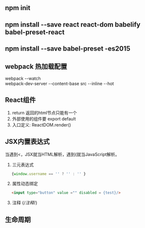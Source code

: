 ## npm init
## npm install --save react react-dom babelify babel-preset-react
## npm install --save babel-preset -es2015

## webpack 热加载配置  
webpack --watch    
webpack-dev-server --content-base src --inline --hot  


## React组件
1. return 返回的html节点只能有一个   
2. 外部使用的组件要 export default 
3. 入口定义: ReactDOM.render()

## JSX内置表达式
当遇到<，JSX就当HTML解析，遇到{就当JavaScript解析。
1. 三元表达式  
```javascript
   {window.username == '' ? '' : '' }
```
2. 属性动态绑定
```html
   <input type="button" value ="" disabled = {test}/>
```
3. 注释
   {/*注释*/}

## 生命周期

